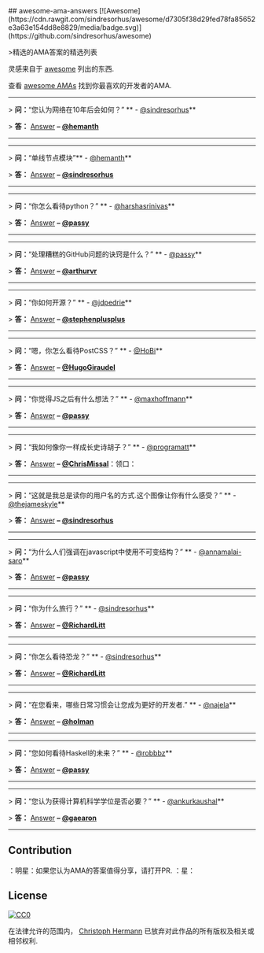 <div class="github-widget" data-repo="stoeffel/awesome-ama-answers"></div>
<script async src="https://pagead2.googlesyndication.com/pagead/js/adsbygoogle.js"></script><ins class="adsbygoogle" style="display:block" data-ad-client="ca-pub-6890694312814945" data-ad-slot="5473692530" data-ad-format="auto"  data-full-width-responsive="true"></ins><script>(adsbygoogle = window.adsbygoogle || []).push({});</script>
## awesome-ama-answers [![Awesome](https://cdn.rawgit.com/sindresorhus/awesome/d7305f38d29fed78fa85652e3a63e154dd8e8829/media/badge.svg)](https://github.com/sindresorhus/awesome)

&gt;精选的AMA答案的精选列表

灵感来自于 [awesome](https://github.com/sindresorhus/awesome) 列出的东西.

查看 [awesome AMAs](https://github.com/sindresorhus/amas) 找到你最喜欢的开发者的AMA.

***

 &gt; **问：**“您认为网络在10年后会如何？”  **  -  [@sindresorhus](https://github.com/sindresorhus)**

&gt; **答：** 
[Answer](https://github.com/hemanth/ama/issues/13#issuecomment-124816126)
 **– [@hemanth](https://github.com/hemanth)**
  
***

***

&gt; **问：**“单线节点模块”**  -  [@hemanth](https://github.com/hemanth)**

&gt; **答：** 
[Answer](https://github.com/sindresorhus/ama/issues/10#issuecomment-117766328) 
**–  [@sindresorhus](https://github.com/sindresorhus)**
  
***

***

 &gt; **问：**“你怎么看待python？”  **  -  [@harshasrinivas](https://github.com/harshasrinivas)**

&gt; **答：** [Answer](https://github.com/passy/ama/issues/10#issuecomment-118288433)
**– [@passy](https://github.com/passy)**

***

***

 &gt; **问：**“处理糟糕的GitHub问题的诀窍是什么？”  **  -  [@passy](https://github.com/passy)**

&gt; **答：** [Answer](https://github.com/arthurvr/ama/issues/14#issuecomment-118503700)
**– [@arthurvr](https://github.com/arthurvr)**

***

***

 &gt; **问：**“你如何开源？”  **  -  [@jdpedrie](https://github.com/jdpedrie)**

&gt; **答：** [Answer](https://github.com/stephenplusplus/ama/issues/17#issuecomment-118088744)
**– [@stephenplusplus](https://github.com/stephenplusplus)**

***

***

 &gt; **问：**“嗯，你怎么看待PostCSS？”  **  -  [@HoBi](https://github.com/HoBi)**

&gt; **答：** [Answer](https://github.com/HugoGiraudel/ama/issues/26#issuecomment-125250695)
**– [@HugoGiraudel](https://github.com/HugoGiraudel)**

***

***

 &gt; **问：**“你觉得JS之后有什么想法？”  **  -  [@maxhoffmann](https://github.com/maxhoffmann)**

&gt; **答：** [Answer](https://github.com/passy/ama/issues/21#issuecomment-118410847)
**– [@passy](https://github.com/passy)**

***

***

 &gt; **问：**“我如何像你一样成长史诗胡子？”  **  -  [@programatt](https://github.com/programatt)**

&gt; **答：** [Answer](https://github.com/ChrisMissal/ama/issues/9#issuecomment-126080220)
**– [@ChrisMissal](https://github.com/ChrisMissal)**：领口： 

***

***

 &gt; **问：**“这就是我总是读你的用户名的方式.这个图像让你有什么感受？”  **  -  [@thejameskyle](https://github.com/thejameskyle)**

&gt; **答：** [Answer](https://github.com/sindresorhus/ama/issues/205#issuecomment-128644145)
**– [@sindresorhus](https://github.com/sindresorhus)**

***

***

 &gt; **问：**“为什么人们强调在javascript中使用不可变结构？”  **  -  [@annamalai-saro](https://github.com/annamalai-saro)**

&gt; **答：** [Answer](https://github.com/passy/ama/issues/46#issuecomment-123693652)
**– [@passy](https://github.com/passy)**

***

***

 &gt; **问：**“你为什么旅行？”  **  -  [@sindresorhus](https://github.com/sindresorhus)**

&gt; **答：** [Answer](https://github.com/RichardLitt/ama/issues/2#issuecomment-129288735)
**– [@RichardLitt](https://github.com/RichardLitt)**

***

***
 &gt; **问：**“你怎么看待恐龙？”  **  -  [@sindresorhus](https://github.com/sindresorhus)**

&gt; **答：** [Answer](https://github.com/RichardLitt/ama/issues/9#issuecomment-129928253)
**– [@RichardLitt](https://github.com/RichardLitt)**

***

***
 &gt; **问：**“在您看来，哪些日常习惯会让您成为更好的开发者.”  **  -  [@najela](https://github.com/najela)**

&gt; **答：** [Answer](https://github.com/holman/ama/issues/690#issuecomment-105297328)
**– [@holman](https://github.com/holman)**

***

***
 &gt; **问：**“您如何看待Haskell的未来？”  **  -  [@robbbz](https://github.com/robbbz)**

&gt; **答：** [Answer](https://github.com/passy/ama/issues/56#issuecomment-140141334)
**– [@passy](https://github.com/passy)**

***

***
 &gt; **问：**“您认为获得计算机科学学位是否必要？”  **  -  [@ankurkaushal](https://github.com/ankurkaushal)**

&gt; **答：** [Answer](https://github.com/gaearon/ama/issues/53#issuecomment-142318849)
**– [@gaearon](https://github.com/gaearon)**

***


## Contribution

 ：明星：如果您认为AMA的答案值得分享，请打开PR.  ：星：

## License

[![CC0](http://i.creativecommons.org/p/zero/1.0/88x31.png)](http://creativecommons.org/publicdomain/zero/1.0/)

在法律允许的范围内， [Christoph Hermann](https://stoeffel.github.io) 已放弃对此作品的所有版权及相关或相邻权利.
